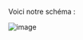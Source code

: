 Voici notre schéma :

![image](https://github.com/en-zau/agents-conv-and-bot/assets/75785249/15d0b898-1228-4a07-8f8e-e484d6db81d0)

